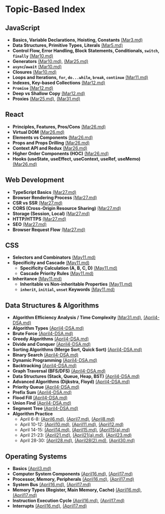 # Topic-Based Index

## JavaScript
- **Basics, Variable Declarations, Hoisting, Constants** [(Mar3.md)](March/Mar3.md)
- **Data Structures, Primitive Types, Literals** [(Mar5.md)](March/Mar5.md)
- **Control Flow, Error Handling, Block Statements, Conditionals, `switch`, `finally`** [(Mar10.md)](March/Mar10.md)
- **Generators** [(Mar10.md)](March/Mar10.md), [(Mar25.md)](March/Mar25.md)
- **`async`/`await`** [(Mar10.md)](March/Mar10.md)
- **Closures** [(Mar10.md)](March/Mar10.md)
- **Loops and Iterations, `for`, `do...while`, `break`, `continue`** [(Mar11.md)](March/Mar11.md)
- **Indexes, Key-based Collections** [(Mar12.md)](March/Mar12.md)
- **`Promise`** [(Mar12.md)](March/Mar12.md)
- **Deep vs Shallow Copy** [(Mar12.md)](March/Mar12.md)
- **Proxies** [(Mar25.md)](March/Mar25.md), [(Mar31.md)](March/Mar31.md)

## React
- **Principles, Features, Pros/Cons** [(Mar26.md)](March/Mar26.md)
- **Virtual DOM** [(Mar26.md)](March/Mar26.md)
- **Elements vs Components** [(Mar26.md)](March/Mar26.md)
- **Props and Props Drilling** [(Mar26.md)](March/Mar26.md)
- **Context API and Redux** [(Mar26.md)](March/Mar26.md)
- **Higher Order Components (HOC)** [(Mar26.md)](March/Mar26.md)
- **Hooks (useState, useEffect, useContext, useRef, useMemo)** [(Mar26.md)](March/Mar26.md)

## Web Development
- **TypeScript Basics** [(Mar27.md)](March/Mar27.md)
- **Browser Rendering Process** [(Mar27.md)](March/Mar27.md)
- **CSR vs SSR** [(Mar27.md)](March/Mar27.md)
- **CORS (Cross-Origin Resource Sharing)** [(Mar27.md)](March/Mar27.md)
- **Storage (Session, Local)** [(Mar27.md)](March/Mar27.md)
- **HTTP/HTTPS** [(Mar27.md)](March/Mar27.md)
- **SEO** [(Mar27.md)](March/Mar27.md)
- **Browser Request Flow** [(Mar27.md)](March/Mar27.md)

## CSS
- **Selectors and Combinators** [(May11.md)](May/May11.md)
- **Specificity and Cascade** [(May11.md)](May/May11.md)
  - **Specificity Calculation (A, B, C, D)** [(May11.md)](May/May11.md)
  - **Cascade Priority Rules** [(May11.md)](May/May11.md)
- **Inheritance** [(May11.md)](May/May11.md)
  - **Inheritable vs Non-inheritable Properties** [(May11.md)](May/May11.md)
  - **`inherit`, `initial`, `unset` Keywords** [(May11.md)](May/May11.md)

## Data Structures & Algorithms
- **Algorithm Efficiency Analysis / Time Complexity** [(Mar31.md)](March/Mar31.md), [(April4-DSA.md)](April/April4-DSA.md)
- **Algorithm Types** [(April4-DSA.md)](April/April4-DSA.md)
- **Brute Force** [(April4-DSA.md)](April/April4-DSA.md)
- **Greedy Algorithms** [(April4-DSA.md)](April/April4-DSA.md)
- **Divide and Conquer** [(April4-DSA.md)](April/April4-DSA.md)
- **Sorting Algorithms (Merge Sort, Quick Sort)** [(April4-DSA.md)](April/April4-DSA.md)
- **Binary Search** [(April4-DSA.md)](April/April4-DSA.md)
- **Dynamic Programming** [(April4-DSA.md)](April/April4-DSA.md)
- **Backtracking** [(April4-DSA.md)](April/April4-DSA.md)
- **Graph Traversal (BFS/DFS)** [(April4-DSA.md)](April/April4-DSA.md)
- **Data Structures (Stack, Queue, Heap, BST)** [(April4-DSA.md)](April/April4-DSA.md)
- **Advanced Algorithms (Dijkstra, Floyd)** [(April4-DSA.md)](April/April4-DSA.md)
- **Priority Queue** [(April4-DSA.md)](April/April4-DSA.md)
- **Prefix Sum** [(April4-DSA.md)](April/April4-DSA.md)
- **Flood Fill** [(April4-DSA.md)](April/April4-DSA.md)
- **Union Find** [(April4-DSA.md)](April/April4-DSA.md)
- **Segment Tree** [(April4-DSA.md)](April/April4-DSA.md)
- **Algorithm Practice**
  - April 6-8: [(April6.md)](April/April6.md), [(April7.md)](April/April7.md), [(April8.md)](April/April8.md)
  - April 10-12: [(April10.md)](April/April10.md), [(April11.md)](April/April11.md), [(April12.md)](April/April12.md)
  - April 14-15: [(April14.md)](April/April14.md), [(April15.md)](April/April15.md), [(April15(a).md)](April/April15(a).md)
  - April 21-23: [(April21.md)](April/April21.md), [(April21(a).md)](April/April21(a).md), [(April23.md)](April/April23.md)
  - April 28-30: [(April28.md)](April/April28.md), [(April28(2).md)](April/April28(2).md), [(April30.md)](April/April30.md)

## Operating Systems
- **Basics** [(April3.md)](April/April3.md)
- **Computer System Components** [(April16.md)](April/April16.md), [(April17.md)](April/April17.md)
- **Processor, Memory, Peripherals** [(April16.md)](April/April16.md), [(April17.md)](April/April17.md)
- **System Bus** [(April16.md)](April/April16.md), [(April17.md)](April/April17.md)
- **Memory Types (Register, Main Memory, Cache)** [(April16.md)](April/April16.md), [(April17.md)](April/April17.md)
- **Instruction Execution Cycle** [(April16.md)](April/April16.md), [(April17.md)](April/April17.md)
- **Interrupts** [(April16.md)](April/April16.md), [(April17.md)](April/April17.md) 